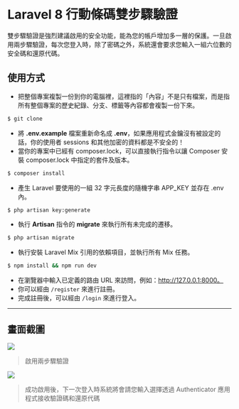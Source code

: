 # Laravel 8 行動條碼雙步驟驗證

雙步驟驗證是強烈建議啟用的安全功能，能為您的帳戶增加多一層的保護。一旦啟用兩步驟驗證，每次您登入時，除了密碼之外，系統還會要求您輸入一組六位數的安全碼和還原代碼。

## 使用方式
- 把整個專案複製一份到你的電腦裡，這裡指的「內容」不是只有檔案，而是指所有整個專案的歷史紀錄、分支、標籤等內容都會複製一份下來。
```sh
$ git clone
```
- 將 __.env.example__ 檔案重新命名成 __.env__，如果應用程式金鑰沒有被設定的話，你的使用者 sessions 和其他加密的資料都是不安全的！
- 當你的專案中已經有 composer.lock，可以直接執行指令以讓 Composer 安裝 composer.lock 中指定的套件及版本。
```sh
$ composer install
```
- 產生 Laravel 要使用的一組 32 字元長度的隨機字串 APP_KEY 並存在 .env 內。
```sh
$ php artisan key:generate
```
- 執行 __Artisan__ 指令的 __migrate__ 來執行所有未完成的遷移。
```sh
$ php artisan migrate
```
- 執行安裝 Laravel Mix 引用的依賴項目，並執行所有 Mix 任務。
```sh
$ npm install && npm run dev
```
- 在瀏覽器中輸入已定義的路由 URL 來訪問，例如：http://127.0.0.1:8000。
- 你可以經由 `/register` 來進行註冊。
- 完成註冊後，可以經由 `/login` 來進行登入。

----

## 畫面截圖
![](https://i.imgur.com/xpf8a4U.png)
> 啟用兩步驟驗證

![](https://i.imgur.com/5UB6TLy.png)
> 成功啟用後，下一次登入時系統將會請您輸入選擇透過 Authenticator 應用程式接收驗證碼和還原代碼